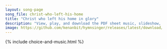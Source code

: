 ```yaml
---
layout: song-page
song_file: christ-who-left-his-home
title: "Christ who left his home in glory"
description: "View, play, and download the PDF sheet music, slideshow, and audio. Lyrics: Christ who left his home in glory, and upon the cross was slain, now is ris'n O tell the story that the Savior lives again.    Hail him! Hail him! Tel... english christian easter 4part"
image: https://github.com/kenanbit/hymnsinger/releases/latest/download/christ-who-left-his-home-trad.png
---
```


{% include choice-and-music.html %}